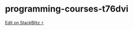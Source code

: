 # programming-courses-t76dvi

[Edit on StackBlitz ⚡️](https://stackblitz.com/edit/programming-courses-t76dvi)